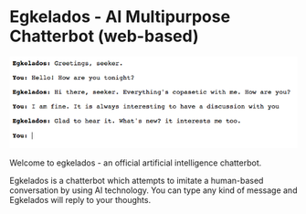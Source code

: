 # Egkelados - AI Multipurpose Chatterbot (web-based)

![alt tag](https://raw.githubusercontent.com/ponnynoob/egkelados/main/assets/68747470733a2f2f7331312e706f7374696d672e63632f3831707a306e3671622f636f6e766f2e706e67.png)

Welcome to egkelados - an official artificial intelligence chatterbot.

Egkelados is a chatterbot which attempts to imitate a human-based conversation by using AI technology.
You can type any kind of message and Egkelados will reply to your thoughts.

